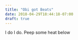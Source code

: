 ```yaml
---
title: "Obi got Beats"
date: 2018-04-29T18:44:18-07:00
draft: true
---
```


I do I do. Peep some heat below
